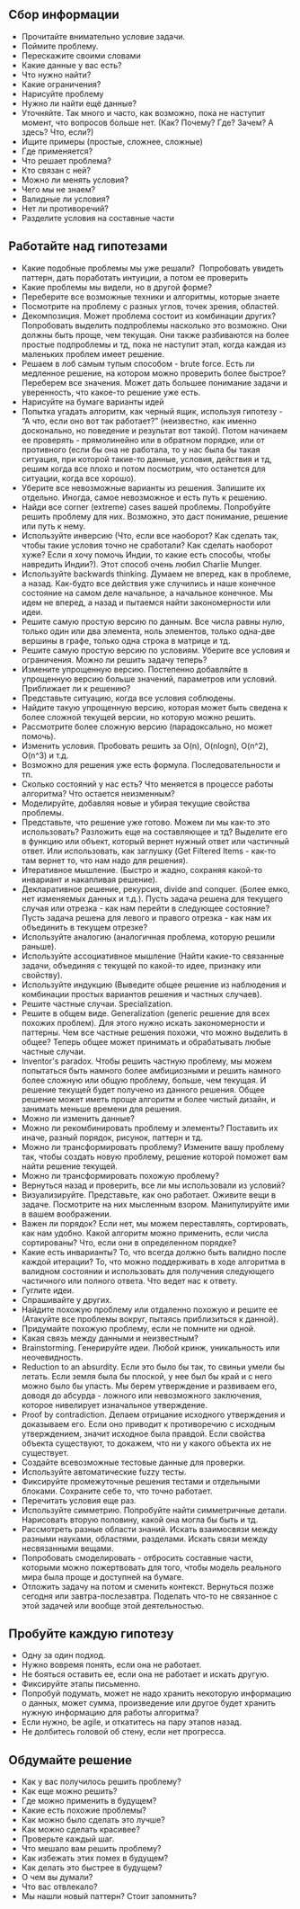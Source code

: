 ## Сбор информации

- Прочитайте внимательно условие задачи.
- Поймите проблему.
- Перескажите своими словами
- Какие данные у вас есть?
- Что нужно найти?
- Какие ограничения?
- Нарисуйте проблему
- Нужно ли найти ещё данные?
- Уточняйте. Так много и часто, как возможно, пока не наступит момент, что вопросов больше нет. (Как? Почему? Где? Зачем? А здесь? Что, если?)
- Ищите примеры (простые, сложнее, сложные)
- Где применяется?
- Что решает проблема?
- Кто связан с ней?
- Можно ли менять условия?
- Чего мы не знаем?
- Валидные ли условия?
- Нет ли противоречий?
- Разделите условия на составные части
## Работайте над гипотезами

- Какие подобные проблемы мы уже решали?  Попробовать увидеть паттерн, дать поработать интуиции, а потом ее проверить
- Какие проблемы мы видели, но в другой форме?
- Переберите все возможные техники и алгоритмы, которые знаете
- Посмотрите на проблему с разных углов, точек зрения, областей.
- Декомпозиция. Может проблема состоит из комбинации других? Попробовать выделить подпроблемы насколько это возможно. Они должны быть проще, чем текущая. Они также разбиваются на более простые подпроблемы и тд, пока не наступит этап, когда каждая из маленьких проблем имеет решение. 
- Решаем в лоб самым тупым способом - brute force. Есть ли медленное решение, на котором можно проверить более быстрое? Переберем все значения. Может дать большее понимание задачи и уверенность, что какое-то решение уже есть.
- Нарисуйте на бумаге варианты идей
- Попытка угадать алгоритм, как черный ящик, используя гипотезу - “А что, если оно вот так работает?” (неизвестно, как именно досконально, но поведение и результат вот такой). Потом начинаем ее проверять - прямолинейно или в обратном порядке, или от противного (если бы она не работала, то у нас была бы такая ситуация, при которой такие-то данные, условия, действия и тд, решим когда все плохо и потом посмотрим, что останется для ситуации, когда все хорошо).
- Уберите все невозможные варианты из решения. Запишите их отдельно. Иногда, самое невозможное и есть путь к решению.
- Найди все corner (extreme) cases вашей проблемы. Попробуйте решить проблему для них. Возможно, это даст понимание, решение или путь к нему.
- Используйте инверсию (Что, если все наоборот? Как сделать так, чтобы такие условия точно не сработали? Как сделать наоборот хуже? Если я хочу помочь Индии, то какие есть способы, чтобы навредить Индии?). Этот способ очень любил Charlie Munger.
- Используйте backwards thinking. Думаем не вперед, как в проблеме, а назад. Как-будто все действия уже случились и наше конечное состояние на самом деле начальное, а начальное конечное. Мы идем не вперед, а назад и пытаемся найти закономерности или идеи.
- Решите самую простую версию по данным. Все числа равны нулю, только один или два элемента, ноль элементов, только одна-две вершины в графе, только одна строка в матрице и тд.
- Решите самую простую версию по условиям. Уберите все условия и ограничения. Можно ли решить задачу теперь?
- Измените упрощенную версию. Постепенно добавляйте в упрощенную версию больше значений, параметров или условий. Приближает ли к решению?
- Представьте ситуацию, когда все условия соблюдены.
- Найдите такую упрощенную версию, которая может быть сведена к более сложной текущей версии, но которую можно решить.
- Рассмотрите более сложную версию (парадоксально, но может помочь).
- Изменить условия. Пробовать решить за O(n), O(nlogn), O(n^2), O(n^3) и т.д.
- Возможно для решения уже есть формула. Последовательности и тп.
- Сколько состояний у нас есть? Что меняется в процессе работы алгоритма? Что остается неизменным?
- Моделируйте, добавляя новые и убирая текущие свойства проблемы.
- Представьте, что решение уже готово. Можем ли мы как-то это использовать? Разложить еще на составляющее и тд? Выделите его в функцию или объект, который вернет нужный ответ или частичный ответ. Или использовать, как заглушку (Get Filtered Items - как-то там вернет то, что нам надо для решения).
- Итеративное мышление. (Быстро и жадно, сохраняя какой-то инвариант и накапливая решение).
- Декларативное решение, рекурсия, divide and conquer. (Более емко, нет изменяемых данных и т.д.). Пусть задача решена для текущего случая или отрезка - как нам перейти в следующее состояние? Пусть задача решена для левого и правого отрезка - как нам их объединить в текущем отрезке?
- Используйте аналогию (аналогичная проблема, которую решили раньше).
- Используйте ассоциативное мышление (Найти какие-то связанные задачи, объединяя с текущей по какой-то идее, признаку или свойству).
- Используйте индукцию (Выведите общее решение из наблюдения и комбинации простых вариантов решения и частных случаев).
- Решите частные случаи. Specialization.
- Решите в общем виде. Generalization (generic решение для всех похожих проблем). Для этого нужно искать закономерности и паттерны. Чем все частные решения похожи, что можно выделить в общее? Теперь общее может принимать и обрабатывать любые частные случаи.
- Inventor's paradox. Чтобы решить частную проблему, мы можем попытаться быть намного более амбициозными и решить намного более сложную или общую проблему, больше, чем текущая. И решение текущей будет получено из данного решения. Общее решение может иметь проще алгоритм и более чистый дизайн, и занимать меньше времени для решения.
- Можно ли изменить данные?
- Можно ли рекомбинировать проблему и элементы? Поставить их иначе, разный порядок, рисунок, паттерн и тд.
- Можно ли трансформировать проблему? Измените вашу проблему так, чтобы создать новую проблему, решение которой поможет вам найти решение текущей.
- Можно ли трансформировать похожую проблему?
- Вернуться назад и проверить, все ли мы использовали из условий?
- Визуализируйте. Представьте, как оно работает. Оживите вещи в задаче. Посмотрите на них мысленным взором. Манипулируйте ими в вашем воображении.
- Важен ли порядок? Если нет, мы можем переставлять, сортировать, как нам удобно. Какой алгоритм можно применить, если числа сортированы? Что, если они в определенном порядке?
- Какие есть инварианты? То, что всегда должно быть валидно после каждой итерации? То, что можно поддерживать в ходе алгоритма в валидном состоянии и использовать для получения следующего частичного или полного ответа. Что ведет нас к ответу.
- Гуглите идеи.
- Спрашивайте у других.
- Найдите похожую проблему или отдаленно похожую и решите ее (Атакуйте все проблемы вокруг, пытаясь приблизиться к данной).
- Придумайте похожую проблему, если не помните ни одной.
- Какая связь между данными и неизвестным?
- Brainstorming. Генерируйте идеи. Любой кринж, уникальность или неочевидность.
- Reduction to an absurdity. Если это было бы так, то свиньи умели бы летать. Если земля была бы плоской, у нее был бы край и с него можно было бы упасть. Мы берем утверждение и развиваем его, доводя до абсурда - ложного или невозможного заключения, которое нивелирует изначальное утверждение.
- Proof by contradiction. Делаем отрицание исходного утверждения и доказываем его. Если оно приводит к противоречию с исходным утверждением, значит исходное была правдой. Если свойства объекта существуют, то докажем, что ни у какого объекта их не существует.
- Создайте всевозможные тестовые данные для проверки.
- Используйте автоматические fuzzy тесты.
- Фиксируйте промежуточные решения тестами и отдельными блоками. Сохраните себе то, что точно работает.
- Перечитать условия еще раз.
- Используйте симметрию. Попробуйте найти симметричные детали. Нарисовать вторую половину, какой она могла бы быть и тд.
- Рассмотреть разные области знаний. Искать взаимосвязи между разными науками, областями, разделами. Искать связи между несвязанными вещами.
- Попробовать смоделировать - отбросить составные части, которыми можно пожертвовать для того, чтобы модель реального мира была проще и доступней на бумаге.
- Отложить задачу на потом и сменить контекст. Вернуться позже сегодня или завтра-послезавтра. Поделать что-то не связанное с этой задачей или вообще этой деятельностью.
## Пробуйте каждую гипотезу
- Одну за один подход.
- Нужно вовремя понять, если она не работает.
- Не бояться оставить ее, если она не работает и искать другую.
- Фиксируйте этапы письменно.
- Попробуй подумать, может не надо хранить некоторую информацию о данных, может сумма, произведение или другое будет хранить нужную информацию для работы алгоритма?
- Если нужно, be agile, и откатитесь на пару этапов назад.
- Не долбитесь головой об стену, если нет прогресса.
## Обдумайте решение

- Как у вас получилось решить проблему?
- Как еще можно решить?
- Где можно применить в будущем?
- Какие есть похожие проблемы?
- Как можно было сделать это лучше?
- Как можно сделать красивее?
- Проверьте каждый шаг.
- Что мешало вам решить проблему?
- Как избежать этих помех в будущем?
- Как делать это быстрее в будущем?
- О чем вы думали?
- Что вас отвлекало?
- Мы нашли новый паттерн? Стоит запомнить?